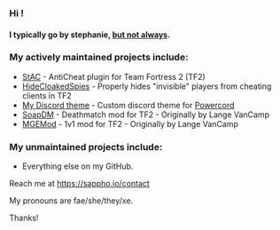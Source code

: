 ### Hi !

#### I typically go by stephanie, [but not always](https://morethanone.info).

### My actively maintained projects include:
- [StAC](https://github.com/sapphonie/StAC-tf2) - AntiCheat plugin for Team Fortress 2 (TF2)
- [HideCloakedSpies](https://github.com/sapphonie/hidecloakedspies-tf2) - Properly hides "invisible" players from cheating clients in TF2
- [My Discord theme](https://github.com/sapphonie/discordCSS) - Custom discord theme for [Powercord](https://powercord.dev)
- [SoapDM](https://github.com/sapphonie/SOAP-TF2DM) - Deathmatch mod for TF2 - Originally by Lange VanCamp
- [MGEMod](https://github.com/sapphonie/MGEMod) - 1v1 mod for TF2 - Originally by Lange VanCamp

### My unmaintained projects include:
- Everything else on my GitHub.

Reach me at https://sappho.io/contact


My pronouns are fae/she/they/xe.

Thanks!
